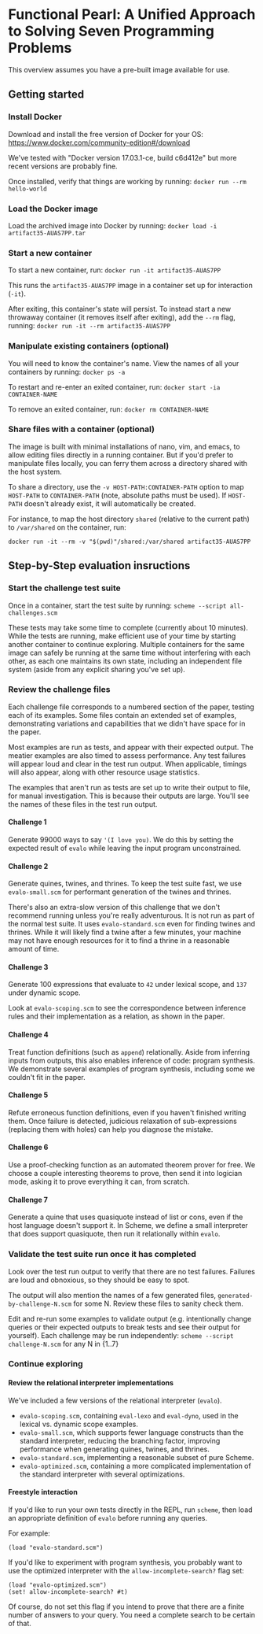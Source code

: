 # Functional Pearl: A Unified Approach to Solving Seven Programming Problems

This overview assumes you have a pre-built image available for use.


## Getting started

### Install Docker

Download and install the free version of Docker for your OS: https://www.docker.com/community-edition#/download

We've tested with "Docker version 17.03.1-ce, build c6d412e" but more recent versions are probably fine.

Once installed, verify that things are working by running: `docker run --rm hello-world`


### Load the Docker image

Load the archived image into Docker by running: `docker load -i artifact35-AUAS7PP.tar`


### Start a new container

To start a new container, run: `docker run -it artifact35-AUAS7PP`

This runs the `artifact35-AUAS7PP` image in a container set up for interaction (`-it`).

After exiting, this container's state will persist.  To instead start a new throwaway container (it removes itself after exiting), add the `--rm` flag, running: `docker run -it --rm artifact35-AUAS7PP`


### Manipulate existing containers (optional)

You will need to know the container's name.  View the names of all your containers by running: `docker ps -a`

To restart and re-enter an exited container, run: `docker start -ia CONTAINER-NAME`

To remove an exited container, run: `docker rm CONTAINER-NAME`


### Share files with a container (optional)

The image is built with minimal installations of nano, vim, and emacs, to allow editing files directly in a running container.  But if you'd prefer to manipulate files locally, you can ferry them across a directory shared with the host system.

To share a directory, use the `-v HOST-PATH:CONTAINER-PATH` option to map `HOST-PATH` to `CONTAINER-PATH` (note, absolute paths must be used).  If `HOST-PATH` doesn't already exist, it will automatically be created.

For instance, to map the host directory `shared` (relative to the current path) to `/var/shared` on the container, run:

`docker run -it --rm -v "$(pwd)"/shared:/var/shared artifact35-AUAS7PP`


## Step-by-Step evaluation insructions

### Start the challenge test suite

Once in a container, start the test suite by running: `scheme --script all-challenges.scm`

These tests may take some time to complete (currently about 10 minutes).  While the tests are running, make efficient use of your time by starting another container to continue exploring.  Multiple containers for the same image can safely be running at the same time without interfering with each other, as each one maintains its own state, including an independent file system (aside from any explicit sharing you've set up).


### Review the challenge files

Each challenge file corresponds to a numbered section of the paper, testing each of its examples.  Some files contain an extended set of examples, demonstrating variations and capabilities that we didn't have space for in the paper.

Most examples are run as tests, and appear with their expected output.  The meatier examples are also timed to assess performance.  Any test failures will appear loud and clear in the test run output.  When applicable, timings will also appear, along with other resource usage statistics.

The examples that aren't run as tests are set up to write their output to file, for manual investigation.  This is because their outputs are large.  You'll see the names of these files in the test run output.


#### Challenge 1

Generate 99000 ways to say `'(I love you)`.  We do this by setting the expected result of `evalo` while leaving the input program unconstrained.


#### Challenge 2

Generate quines, twines, and thrines.  To keep the test suite fast, we use `evalo-small.scm` for performant generation of the twines and thrines.

There's also an extra-slow version of this challenge that we don't recommend running unless you're really adventurous.  It is not run as part of the normal test suite.  It uses `evalo-standard.scm` even for finding twines and thrines.  While it will likely find a twine after a few minutes, your machine may not have enough resources for it to find a thrine in a reasonable amount of time.


#### Challenge 3

Generate 100 expressions that evaluate to `42` under lexical scope, and `137` under dynamic scope.

Look at `evalo-scoping.scm` to see the correspondence between inference rules and their implementation as a relation, as shown in the paper.


#### Challenge 4

Treat function definitions (such as `append`) relationally.  Aside from inferring inputs from outputs, this also enables inference of code: program synthesis.  We demonstrate several examples of program synthesis, including some we couldn't fit in the paper.


#### Challenge 5

Refute erroneous function definitions, even if you haven't finished writing them.  Once failure is detected, judicious relaxation of sub-expressions (replacing them with holes) can help you diagnose the mistake.


#### Challenge 6

Use a proof-checking function as an automated theorem prover for free.  We choose a couple interesting theorems to prove, then send it into logician mode, asking it to prove everything it can, from scratch.


#### Challenge 7

Generate a quine that uses quasiquote instead of list or cons, even if the host language doesn't support it.  In Scheme, we define a small interpreter that does support quasiquote, then run it relationally within `evalo`.


### Validate the test suite run once it has completed

Look over the test run output to verify that there are no test failures.  Failures are loud and obnoxious, so they should be easy to spot.

The output will also mention the names of a few generated files, `generated-by-challenge-N.scm` for some N.  Review these files to sanity check them.

Edit and re-run some examples to validate output (e.g. intentionally change queries or their expected outputs to break tests and see their output for yourself).  Each challenge may be run independently: `scheme --script challenge-N.scm` for any N in {1..7}


### Continue exploring

#### Review the relational interpreter implementations

We've included a few versions of the relational interpreter (`evalo`).

* `evalo-scoping.scm`, containing `eval-lexo` and `eval-dyno`, used in the lexical vs. dynamic scope examples.
* `evalo-small.scm`, which supports fewer language constructs than the standard interpreter, reducing the branching factor, improving performance when generating quines, twines, and thrines.
* `evalo-standard.scm`, implementing a reasonable subset of pure Scheme.
* `evalo-optimized.scm`, containing a more complicated implementation of the standard interpreter with several optimizations.


#### Freestyle interaction

If you'd like to run your own tests directly in the REPL, run `scheme`, then load an appropriate definition of `evalo` before running any queries.

For example:

```
(load "evalo-standard.scm")
```

If you'd like to experiment with program synthesis, you probably want to use the optimized interpreter with the `allow-incomplete-search?` flag set:

```
(load "evalo-optimized.scm")
(set! allow-incomplete-search? #t)
```

Of course, do not set this flag if you intend to prove that there are a finite number of answers to your query.  You need a complete search to be certain of that.
